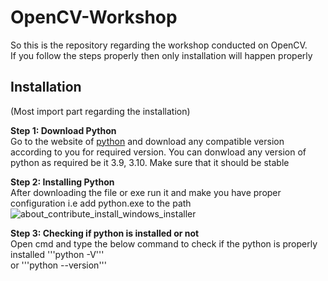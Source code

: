 # OpenCV-Workshop
So this is the repository regarding the workshop conducted on OpenCV. <br>
If you follow the steps properly then only installation will happen properly

## Installation
(Most import part regarding the installation)

**Step 1: Download Python** <br>
Go to the website of [python](https://www.python.org/downloads/) and download any compatible version according to you for required version. You can donwload any version of python as required be it 3.9, 3.10. Make sure that it should be stable

**Step 2: Installing Python** <br>
After downloading the file or exe run it and make you have proper configuration i.e add python.exe to the path
![about_contribute_install_windows_installer](https://github.com/Team-Raptors/OpenCV-Workshop/assets/68473120/c2a5ca2a-8a1f-44a6-9651-4dacc456c505)

**Step 3: Checking if python is installed or not** <br>
Open cmd and type the below command to check if the python is properly installed
'''python -V''' <br>
or
'''python --version'''
